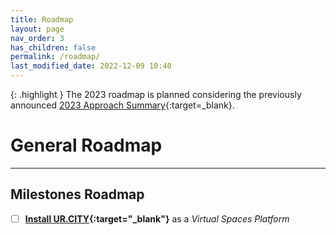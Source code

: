 ```yaml
---
title: Roadmap
layout: page
nav_order: 3
has_children: false
permalink: /roadmap/
last_modified_date: 2022-12-09 10:40
---
```


{: .highlight }
The 2023 roadmap is planned considering the previously announced [2023 Approach Summary](https://docs.IM.CITY/2023-approach){:target=_blank}.


# General Roadmap
----------------

## Milestones Roadmap 

- [ ] **[Install UR.CITY](https://UR.CITY){:target="_blank"}** as a _Virtual Spaces Platform_

